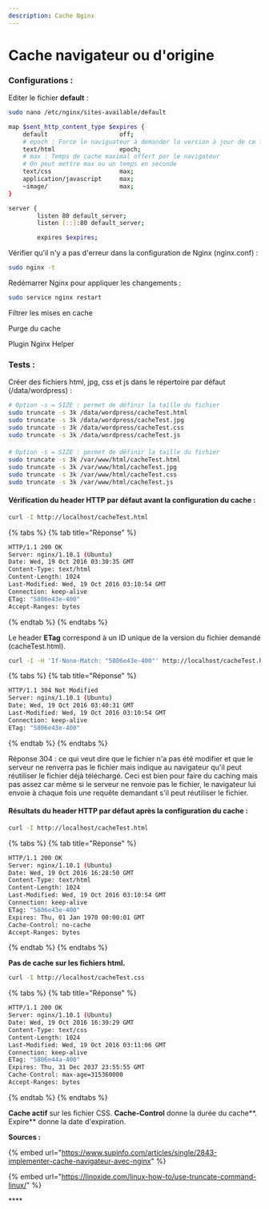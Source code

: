 ```yaml
---
description: Cache Nginx
---
```


# Cache navigateur ou d'origine

### Configurations :

Editer le fichier **default** :

```bash
sudo nano /etc/nginx/sites-available/default
```

```bash
map $sent_http_content_type $expires {
    default                    off;
    # epoch : Force le naviguateur à demander la version à jour de ce fichier
    text/html                  epoch;
    # max : Temps de cache maximal offert par le navigateur
    # On peut mettre max ou un temps en seconde
    text/css                   max;
    application/javascript     max;
    ~image/                    max;
}

server {
        listen 80 default_server;
        listen [::]:80 default_server;

        expires $expires;
```

Vérifier qu'il n'y a pas d'erreur dans la configuration de Nginx \(nginx.conf\) :

```bash
sudo nginx -t
```

Redémarrer Nginx pour appliquer les changements :

```bash
sudo service nginx restart
```





Filtrer les mises en cache



Purge du cache

Plugin Nginx Helper





### Tests : 

Créer des fichiers html, jpg, css et js dans le répertoire par défaut \(/data/wordpress\) :

```bash
# Option -s = SIZE : permet de définir la taille du fichier
sudo truncate -s 3k /data/wordpress/cacheTest.html
sudo truncate -s 3k /data/wordpress/cacheTest.jpg
sudo truncate -s 3k /data/wordpress/cacheTest.css
sudo truncate -s 3k /data/wordpress/cacheTest.js
```

#### 

```bash
# Option -s = SIZE : permet de définir la taille du fichier
sudo truncate -s 3k /var/www/html/cacheTest.html
sudo truncate -s 3k /var/www/html/cacheTest.jpg
sudo truncate -s 3k /var/www/html/cacheTest.css
sudo truncate -s 3k /var/www/html/cacheTest.js
```



#### Vérification du header HTTP par défaut **avant la configuration du cache** :

```bash
curl -I http://localhost/cacheTest.html
```

{% tabs %}
{% tab title="Réponse" %}
```bash
HTTP/1.1 200 OK
Server: nginx/1.10.1 (Ubuntu)
Date: Wed, 19 Oct 2016 03:30:35 GMT
Content-Type: text/html
Content-Length: 1024
Last-Modified: Wed, 19 Oct 2016 03:10:54 GMT
Connection: keep-alive
ETag: "5806e43e-400"
Accept-Ranges: bytes
```
{% endtab %}
{% endtabs %}

Le header **ETag** correspond à un ID unique de la version du fichier demandé \(cacheTest.html\).

```bash
curl -I -H 'If-None-Match: "5806e43e-400"' http://localhost/cacheTest.html
```

{% tabs %}
{% tab title="Réponse" %}
```bash
HTTP/1.1 304 Not Modified
Server: nginx/1.10.1 (Ubuntu)
Date: Wed, 19 Oct 2016 03:40:31 GMT
Last-Modified: Wed, 19 Oct 2016 03:10:54 GMT
Connection: keep-alive
ETag: "5806e43e-400"
```
{% endtab %}
{% endtabs %}

Réponse 304 : ce qui veut dire que le fichier n'a pas été modifier et que le serveur ne renverra pas le fichier mais indique au navigateur qu'il peut réutiliser le fichier déjà téléchargé. Ceci est bien pour faire du caching mais pas assez car même si le serveur ne renvoie pas le fichier, le navigateur lui envoie à chaque fois une requête demandant s'il peut réutiliser le fichier.



#### **Résultats** du header HTTP par défaut **après la configuration du cache** :

```bash
curl -I http://localhost/cacheTest.html
```

{% tabs %}
{% tab title="Réponse" %}
```bash
HTTP/1.1 200 OK
Server: nginx/1.10.1 (Ubuntu)
Date: Wed, 19 Oct 2016 16:28:50 GMT
Content-Type: text/html
Content-Length: 1024
Last-Modified: Wed, 19 Oct 2016 03:10:54 GMT
Connection: keep-alive
ETag: "5806e43e-400"
Expires: Thu, 01 Jan 1970 00:00:01 GMT
Cache-Control: no-cache
Accept-Ranges: bytes
```
{% endtab %}
{% endtabs %}

**Pas de cache sur les fichiers html.**

```bash
curl -I http://localhost/cacheTest.css
```

{% tabs %}
{% tab title="Réponse" %}
```bash
HTTP/1.1 200 OK
Server: nginx/1.10.1 (Ubuntu)
Date: Wed, 19 Oct 2016 16:39:29 GMT
Content-Type: text/css
Content-Length: 1024
Last-Modified: Wed, 19 Oct 2016 03:11:06 GMT
Connection: keep-alive
ETag: "5806e44a-400"
Expires: Thu, 31 Dec 2037 23:55:55 GMT
Cache-Control: max-age=315360000
Accept-Ranges: bytes
```
{% endtab %}
{% endtabs %}

**Cache actif** sur les fichier CSS. **Cache-Control** donne la durée du cache**. Expire** donne la date d'expiration.



**Sources :** 

{% embed url="https://www.supinfo.com/articles/single/2843-implementer-cache-navigateur-avec-nginx" %}

{% embed url="https://linoxide.com/linux-how-to/use-truncate-command-linux/" %}

\*\*\*\*











